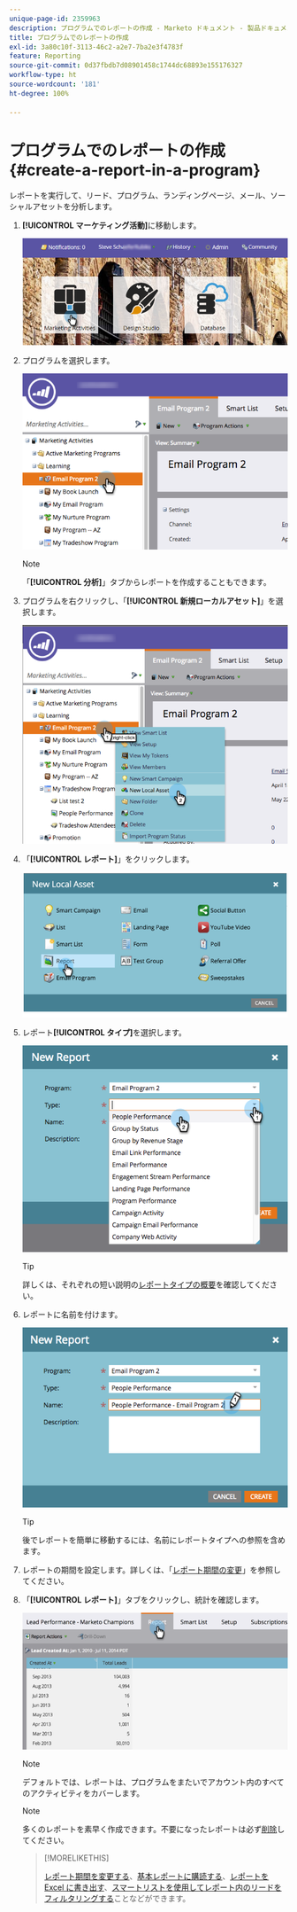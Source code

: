 ```yaml
---
unique-page-id: 2359963
description: プログラムでのレポートの作成 - Marketo ドキュメント - 製品ドキュメント
title: プログラムでのレポートの作成
exl-id: 3a80c10f-3113-46c2-a2e7-7ba2e3f4783f
feature: Reporting
source-git-commit: 0d37fbdb7d08901458c1744dc68893e155176327
workflow-type: ht
source-wordcount: '181'
ht-degree: 100%

---
```


# プログラムでのレポートの作成 {#create-a-report-in-a-program}

レポートを実行して、リード、プログラム、ランディングページ、メール、ソーシャルアセットを分析します。

1. **[!UICONTROL マーケティング活動]**&#x200B;に移動します。

   ![](assets/login-marketing-activities.png)

1. プログラムを選択します。

   ![](assets/selectprogramreport.png)

   >[!NOTE]
   >
   >「**[!UICONTROL 分析]**」タブからレポートを作成することもできます。

1. プログラムを右クリックし、「**[!UICONTROL 新規ローカルアセット]**」を選択します。

   ![](assets/programrightclick-asset.png)

1. 「**[!UICONTROL レポート]**」をクリックします。

   ![](assets/image2014-9-15-18-3a36-3a46.png)

1. レポート&#x200B;**[!UICONTROL タイプ]**&#x200B;を選択します。

   ![](assets/choosereport.png)

   >[!TIP]
   >
   >詳しくは、それぞれの短い説明の[レポートタイプの概要](https://docs.marketo.com/display/DOCS/Report+Type+Overview)を確認してください。

1. レポートに名前を付けます。

   ![](assets/namereport.png)

   >[!TIP]
   >
   >後でレポートを簡単に移動するには、名前にレポートタイプへの参照を含めます。

1. レポートの期間を設定します。詳しくは、「[レポート期間の変更](/help/marketo/product-docs/reporting/basic-reporting/editing-reports/change-a-report-time-frame.md)」を参照してください。

1. 「**[!UICONTROL レポート]**」タブをクリックし、統計を確認します。

   ![](assets/image2014-9-15-18-3a38-3a5.png)

   >[!NOTE]
   >
   >デフォルトでは、レポートは、プログラムをまたいでアカウント内のすべてのアクティビティをカバーします。

   >[!NOTE]
   >
   >多くのレポートを素早く作成できます。不要になったレポートは必ず[削除](/help/marketo/product-docs/reporting/basic-reporting/report-activity/delete-a-report.md)してください。

   >[!MORELIKETHIS]
   >
   >[レポート期間を変更する](/help/marketo/product-docs/reporting/basic-reporting/editing-reports/change-a-report-time-frame.md)、[基本レポートに購読する](/help/marketo/product-docs/reporting/basic-reporting/report-subscriptions/subscribe-to-a-basic-report.md)、[レポートを Excel に書き出す](/help/marketo/product-docs/reporting/basic-reporting/report-activity/export-a-report-to-excel.md)、[スマートリストを使用してレポート内のリードをフィルタリングする](/help/marketo/product-docs/reporting/basic-reporting/editing-reports/filter-people-in-a-report-with-a-smart-list.md)ことなどができます。
